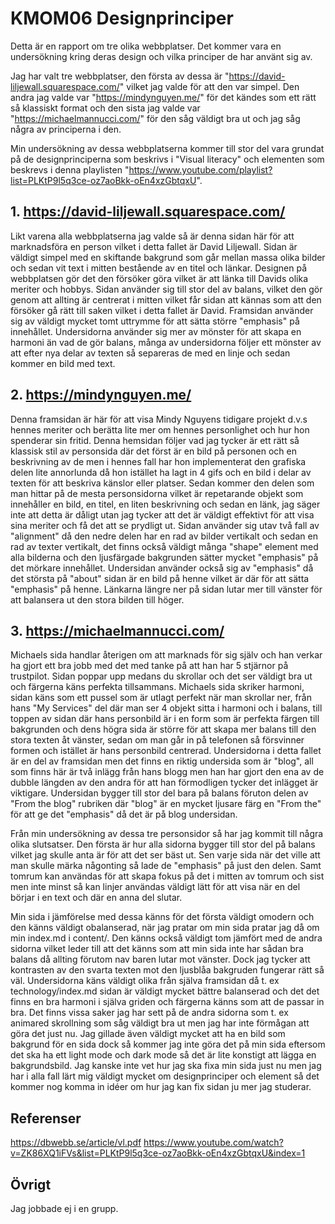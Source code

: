 KMOM06 Designprinciper
=======================

Detta är en rapport om tre olika webbplatser. Det kommer vara en undersökning kring deras design och vilka principer de har använt sig av.

<div class="line"></div>

Jag har valt tre webbplatser, den första av dessa är "https://david-liljewall.squarespace.com/" vilket jag valde för att den var simpel. Den andra jag valde var "https://mindynguyen.me/" för det kändes som ett rätt så klassiskt format och den sista jag valde var 
"https://michaelmannucci.com/" för den såg väldigt bra ut och jag såg några av principerna i den.

<div class="line"></div>

Min undersökning av dessa webbplatserna kommer till stor del vara grundat på de designprinciperna som beskrivs i "Visual literacy" och elementen som beskrevs i denna playlisten "https://www.youtube.com/playlist?list=PLKtP9l5q3ce-oz7aoBkk-oEn4xzGbtqxU".

<div class="line"></div>

## 1. https://david-liljewall.squarespace.com/

Likt varena alla webbplatserna jag valde så är denna sidan här för att marknadsföra en person vilket i detta fallet är David Liljewall. Sidan är väldigt simpel med en skiftande bakgrund som går mellan massa olika bilder och sedan vit text i mitten bestående av en titel och länkar. Designen på webbplatsen gör det den försöker göra vilket är att länka till Davids olika meriter och hobbys. Sidan använder sig till stor del av balans, vilket den gör genom att allting är centrerat i mitten vilket får sidan att kännas som att den försöker gå rätt till saken vilket i detta fallet är David. Framsidan använder sig av väldigt mycket tomt uttrymme för att sätta större "emphasis" på innehållet. Undersidorna använder sig mer av mönster för att skapa en harmoni än vad de gör balans, många av undersidorna följer ett mönster av att efter nya delar av texten så separeras de med en linje och sedan kommer en bild med text.

## 2. https://mindynguyen.me/

Denna framsidan är här för att visa Mindy Nguyens tidigare projekt d.v.s hennes meriter och berätta lite mer om hennes personlighet och hur hon spenderar sin fritid. Denna hemsidan följer vad jag tycker är ett rätt så klassisk stil av personsida där det först är en bild på personen och en beskrivning av de men i hennes fall har hon implementerat den grafiska delen lite annorlunda då hon istället ha lagt in 4 gifs och en bild i delar av texten för att beskriva känslor eller platser. Sedan kommer den delen som man hittar på de mesta personsidorna vilket är repetarande objekt som innehåller en bild, en titel, en liten beskrivning och sedan en länk, jag säger inte att detta är dåligt utan jag tycker att det är väldigt effektivt för att visa sina meriter och få det att se prydligt ut. Sidan använder sig utav två fall av "alignment" då den nedre delen har en rad av bilder vertikalt och sedan en rad av texter vertikalt, det finns också väldigt många "shape" element med alla bilderna och den ljusfärgade bakgrunden sätter mycket "emphasis" på det mörkare innehållet. Undersidan använder också sig av "emphasis" då det största på "about" sidan är en bild på henne vilket är där för att sätta "emphasis" på henne. Länkarna längre ner på sidan lutar mer till vänster för att balansera ut den stora bilden till höger.

## 3. https://michaelmannucci.com/

Michaels sida handlar återigen om att marknads för sig själv och han verkar ha gjort ett bra jobb med det med tanke på att han har 5 stjärnor på trustpilot. Sidan poppar upp medans du skrollar och det ser väldigt bra ut och färgerna käns perfekta tillsammans. Michaels sida skriker harmoni, sidan käns som ett pussel som är utlagt perfekt när man skrollar ner, från hans "My Services" del där man ser 4 objekt sitta i harmoni och i balans, till toppen av sidan där hans personbild är i en form som är perfekta färgen till bakgrunden och dens högra sida är större för att skapa mer balans till den stora texten åt vänster, sedan om man går in på telefonen så försvinner formen och istället är hans personbild centrerad. Undersidorna i detta fallet är en del av framsidan men det finns en riktig undersida som är "blog", all som finns här är två inlägg från hans blogg men han har gjort den ena av de dubble längden av den andra för att han förmodligen tycker det inlägget är viktigare. Undersidan bygger till stor del bara på balans föruton delen av "From the blog" rubriken där "blog" är en mycket ljusare färg en "From the" för att ge det "emphasis" då det är på blog undersidan.

<div class="line"></div>

Från min undersökning av dessa tre personsidor så har jag kommit till några olika slutsatser. Den första är hur alla sidorna bygger till stor del på balans vilket jag skulle anta är för att det ser bäst ut. Sen varje sida när det ville att man skulle märka någonting så lade de "emphasis" på just den delen. Samt tomrum kan användas för att skapa fokus på det i mitten av tomrum och sist men inte minst så kan linjer användas väldigt lätt för att visa när en del börjar i en text och där en anna del slutar.

Min sida i jämförelse med dessa känns för det första väldigt omodern och den känns väldigt obalanserad, när jag pratar om min sida pratar jag då om min index.md i content/. Den känns också väldigt tom jämfört med de andra sidorna vilket leder till att det känns som att min sida inte har sådan bra balans då allting förutom nav baren lutar mot vänster. Dock jag tycker att kontrasten av den svarta texten mot den ljusblåa bakgruden fungerar rätt så väl. Undersidorna käns väldigt olika från själva framsidan då t. ex technology/index.md sidan är väldigt mycket bättre balanserad och det det finns en bra harmoni i själva griden och färgerna känns som att de passar in bra. Det finns vissa saker jag har sett på de andra sidorna som t. ex animared skrollning som såg väldigt bra ut men jag har inte förmågan att göra det just nu. Jag gillade även väldigt mycket att ha en bild som bakgrund för en sida dock så kommer jag inte göra det på min sida eftersom det ska ha ett light mode och dark mode så det är lite konstigt att lägga en bakgrundsbild. Jag kanske inte vet hur jag ska fixa min sida just nu men jag har i alla fall lärt mig väldigt mycket om designprinciper och element så det kommer nog komma in idéer om hur jag kan fix sidan ju mer jag studerar.

Referenser
-----------------------

https://dbwebb.se/article/vl.pdf
https://www.youtube.com/watch?v=ZK86XQ1iFVs&list=PLKtP9l5q3ce-oz7aoBkk-oEn4xzGbtqxU&index=1

Övrigt
-----------------------

Jag jobbade ej i en grupp.